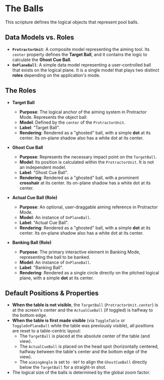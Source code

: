# The Balls

This scripture defines the logical objects that represent pool balls.

## Data Models vs. Roles
* **`ProtractorUnit`**: A composite model representing the aiming tool. Its `center` property defines the **Target Ball**, and it contains the logic to calculate the **Ghost Cue Ball**.
* **`OnPlaneBall`**: A simple data model representing a user-controlled ball that exists on the logical plane. It is a single model that plays two distinct **roles** depending on the application's mode.

## The Roles

* **Target Ball**
  * **Purpose**: The logical anchor of the aiming system in Protractor Mode. Represents the object ball.
  * **Model**: Defined by the `center` of the `ProtractorUnit`.
  * **Label**: "Target Ball".
  * **Rendering**: Rendered as a "ghosted" ball, with a simple **dot** at its center. Its on-plane shadow also has a white dot at its center.

* **Ghost Cue Ball**
  * **Purpose**: Represents the necessary impact point on the `TargetBall`.
  * **Model**: Its position is calculated within the `ProtractorUnit`. It is not an independent model.
  * **Label**: "Ghost Cue Ball".
  * **Rendering**: Rendered as a "ghosted" ball, with a prominent **crosshair** at its center. Its on-plane shadow has a white dot at its center.

* **Actual Cue Ball (Role)**
  * **Purpose**: An optional, user-draggable aiming reference in Protractor Mode.
  * **Model**: An instance of `OnPlaneBall`.
  * **Label**: "Actual Cue Ball".
  * **Rendering**: Rendered as a "ghosted" ball, with a simple **dot** at its center. Its on-plane shadow also has a white dot at its center.

* **Banking Ball (Role)**
  * **Purpose**: The primary interactive element in Banking Mode, representing the ball to be banked.
  * **Model**: An instance of `OnPlaneBall`.
  * **Label**: "Banking Ball".
  * **Rendering**: Rendered as a single circle directly on the pitched logical plane, with a simple **dot** at its center.

## Default Positions & Properties
* **When the table is not visible**, the `TargetBall` (`ProtractorUnit.center`) is at the screen's center and the `ActualCueBall` (if toggled) is halfway to the bottom edge.
* **When the table is first made visible** (via `ToggleTable` or `ToggleOnPlaneBall` while the table was previously visible), all positions are reset to a table-centric layout:
  * The `TargetBall` is placed at the absolute center of the table (and view).
  * The `ActualCueBall` is placed on the head spot (horizontally centered, halfway between the table's center and the bottom edge of the view).
  * The `aimingAngle` is set to `-90f` to align the `GhostCueBall` directly below the `TargetBall` for a straight-in shot.
* The logical size of the balls is determined by the global zoom factor.